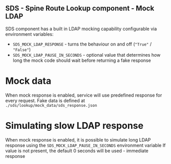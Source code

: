 ## SDS - Spine Route Lookup component - Mock LDAP

SDS component has a built in LDAP mocking capability configurable via environment variables:

- `SDS_MOCK_LDAP_RESPONSE` - turns the behaviour on and off (`"True"` / `"False"`)
- `SDS_MOCK_LDAP_PAUSE_IN_SECONDS` - optional value that determines how long the mock code should wait before returning a fake response

# Mock data

When mock response is enabled, service will use predefined response for every request.
Fake data is defined at
`./sds/lookup/mock_data/sds_response.json`

# Simulating slow LDAP response

When mock response is enabled, it is possible to simulate long LDAP response using the `SDS_MOCK_LDAP_PAUSE_IN_SECONDS` environment variable
If value is not present, the default 0 seconds will be used - immediate response
